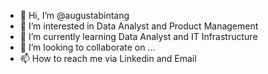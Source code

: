 - 👋 Hi, I’m @augustabintang
- 👀 I’m interested in Data Analyst and Product Management
- 🌱 I’m currently learning Data Analyst and IT Infrastructure
- 💞️ I’m looking to collaborate on ...
- 📫 How to reach me via Linkedin and Email

<!---
augustabintang/augustabintang is a ✨ special ✨ repository because its `README.md` (this file) appears on your GitHub profile.
You can click the Preview link to take a look at your changes.
--->
